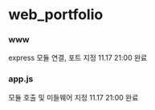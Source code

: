 # web_portfolio

### www
express 모듈 연결, 포트 지정
11.17 21:00 완료

### app.js
모듈 호출 및 미들웨어 지정
11.17 21:00 완료
